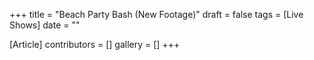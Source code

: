 +++
title = "Beach Party Bash (New Footage)"
draft = false
tags = [Live Shows]
date = ""

[Article]
contributors = []
gallery = []
+++